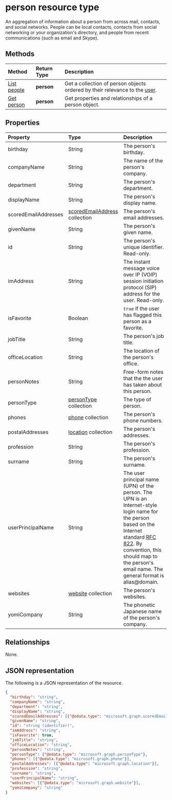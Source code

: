 # person resource type

An aggregation of information about a person from across mail, contacts, and social networks. People can be local contacts, contacts from social networking or your organization's directory, and people from recent communications (such as email and Skype).

## Methods

| Method		   | Return Type	|Description|
|:---------------|:--------|:----------|
|[List people](../api/user_list_people.md) | **person** |Get a collection of person objects ordered by their relevance to the [user](../resources/user.md).|
|[Get person](../api/person_get.md) | **person** |Get properties and relationships of a person object.|

## Properties
| Property	   | Type	|Description|
|:---------------|:--------|:----------|
|birthday|String|The person's birthday.|
|companyName|String|The name of the person's company.|
|department|String|The person's department.|
|displayName|String|The person's display name.|
|scoredEmailAddresses|[scoredEmailAddress](scoredemailaddress.md) collection|The person's email addresses.|
|givenName|String|The person's given name.|
|id|String|The person's unique identifier. Read-only.|
|imAddress|String|The instant message voice over IP (VOIP) session initiation protocol (SIP) address for the user. Read-only.|
|isFavorite|Boolean|`true` if the user has flagged this person as a favorite.|
|jobTitle|String|The person's job title.|
|officeLocation|String|The location of the person's office.|
|personNotes|String|Free-form notes that the the user has taken about this person.|
|personType|[personType](persontype.md) collection|The type of person.|
|phones|[phone](phone.md) collection|The person's phone numbers.|
|postalAddresses|[location](location.md) collection|The person's addresses.|
|profession|String|The person's profession.|
|surname|String|The person's surname.|
|userPrincipalName|String|The user principal name (UPN) of the person. The UPN is an Internet-style login name for the person based on the Internet standard [RFC 822](http://www.ietf.org/rfc/rfc0822.txt). By convention, this should map to the person's email name. The general format is alias@domain.|
|websites|[website](website.md) collection|The person's websites.|
|yomiCompany|String|The phonetic Japanese name of the person's company.|

## Relationships
None.


## JSON representation

The following is a JSON representation of the resource.

<!-- {
  "blockType": "resource",
  "optionalProperties": [

  ],
  "@odata.type": "microsoft.graph.person"
}-->

```json
{
  "birthday": "string",
  "companyName": "string",
  "department": "string",
  "displayName": "string",
  "scoredEmailAddresses": [{"@odata.type": "microsoft.graph.scoredEmailAddress"}],
  "givenName": "string",
  "id": "string (identifier)",
  "imAddress": "string",
  "isFavorite": true,
  "jobTitle": "string",
  "officeLocation": "string",
  "personNotes": "string",
  "personType": {"@odata.type": "microsoft.graph.personType"},
  "phones": [{"@odata.type": "microsoft.graph.phone"}],
  "postalAddresses": [{"@odata.type": "microsoft.graph.location"}],
  "profession": "string",
  "surname": "string",
  "userPrincipalName": "string",
  "websites": [{"@odata.type": "microsoft.graph.website"}],
  "yomiCompany": "string"
}

```

<!-- uuid: 8fcb5dbc-d5aa-4681-8e31-b001d5168d79
2015-10-25 14:57:30 UTC -->
<!-- {
  "type": "#page.annotation",
  "description": "person resource",
  "keywords": "",
  "section": "documentation",
  "tocPath": ""
}-->
